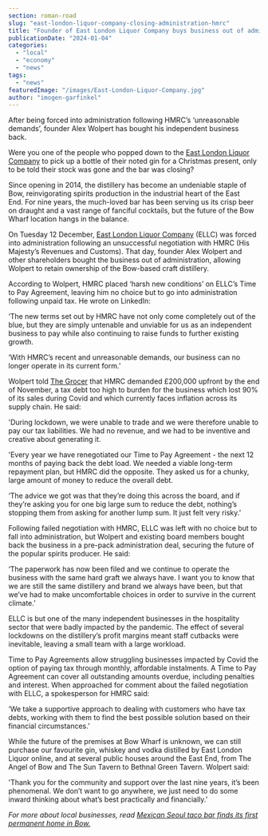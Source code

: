 ```yaml
---
section: roman-road
slug: "east-london-liquor-company-closing-administration-hmrc"
title: "Founder of East London Liquor Company buys business out of administration"
publicationDate: "2024-01-04"
categories: 
  - "local"
  - "economy"
  - "news"
tags: 
  - "news"
featuredImage: "/images/East-London-Liquor-Company.jpg"
author: "imogen-garfinkel"
---
```


After being forced into administration following HMRC’s ‘unreasonable demands’, founder Alex Wolpert has bought his independent business back. 

Were you one of the people who popped down to the [East London Liquor Company](https://romanroadlondon.com/?gd_place=east-london-liquor-company) to pick up a bottle of their noted gin for a Christmas present, only to be told their stock was gone and the bar was closing?

Since opening in 2014, the distillery has become an undeniable staple of Bow, reinvigorating spirits production in the industrial heart of the East End. For nine years, the much-loved bar has been serving us its crisp beer on draught and a vast range of fanciful cocktails, but the future of the Bow Wharf location hangs in the balance.

On Tuesday 12 December, [East London Liquor Company](https://romanroadlondon.com/east-london-liquor-company-whisky-drink-review/) (ELLC) was forced into administration following an unsuccessful negotiation with HMRC (His Majesty’s Revenues and Customs). That day, founder Alex Wolpert and other shareholders bought the business out of administration, allowing Wolpert to retain ownership of the Bow-based craft distillery.

According to Wolpert, HMRC placed ‘harsh new conditions’ on ELLC’s Time to Pay Agreement, leaving him no choice but to go into administration following unpaid tax. He wrote on LinkedIn:

‘The new terms set out by HMRC have not only come completely out of the blue, but they are simply untenable and unviable for us as an independent business to pay while also continuing to raise funds to further existing growth.

‘With HMRC’s recent and unreasonable demands, our business can no longer operate in its current form.’

Wolpert told [The Grocer](https://www.thegrocer.co.uk/finance/east-london-liquor-co-sold-in-pre-pack-administration-deal/686355.article) that HMRC demanded £200,000 upfront by the end of November, a tax debt too high to burden for the business which lost 90% of its sales during Covid and which currently faces inflation across its supply chain. He said:

'During lockdown, we were unable to trade and we were therefore unable to pay our tax liabilities. We had no revenue, and we had to be inventive and creative about generating it. 

'Every year we have renegotiated our Time to Pay Agreement - the next 12 months of paying back the debt load. We needed a viable long-term repayment plan, but HMRC did the opposite. They asked us for a chunky, large amount of money to reduce the overall debt.

‘The advice we got was that they’re doing this across the board, and if they’re asking you for one big large sum to reduce the debt, nothing’s stopping them from asking for another lump sum. It just felt very risky.’

Following failed negotiation with HMRC, ELLC was left with no choice but to fall into administration, but Wolpert and existing board members bought back the business in a pre-pack administration deal, securing the future of the popular spirits producer. He said:

‘The paperwork has now been filed and we continue to operate the business with the same hard graft we always have. I want you to know that we are still the same distillery and brand we always have been, but that we’ve had to make uncomfortable choices in order to survive in the current climate.’ 

ELLC is but one of the many independent businesses in the hospitality sector that were badly impacted by the pandemic. The effect of several lockdowns on the distillery’s profit margins meant staff cutbacks were inevitable, leaving a small team with a large workload. 

Time to Pay Agreements allow struggling businesses impacted by Covid the option of paying tax through monthly, affordable instalments. A Time to Pay Agreement can cover all outstanding amounts overdue, including penalties and interest. When approached for comment about the failed negotiation with ELLC, a spokesperson for HMRC said:

‘We take a supportive approach to dealing with customers who have tax debts, working with them to find the best possible solution based on their financial circumstances.’

While the future of the premises at Bow Wharf is unknown, we can still purchase our favourite gin, whiskey and vodka distilled by East London Liquor online, and at several public houses around the East End, from The Angel of Bow and The Sun Tavern to Bethnal Green Tavern. Wolpert said:

'Thank you for the community and support over the last nine years, it’s been phenomenal. We don’t want to go anywhere, we just need to do some inward thinking about what’s best practically and financially.’

_For more about local businesses, read_ [_Mexican Seoul taco bar finds its first permanent home in Bow._](https://romanroadlondon.com/mexican-seoul-korean-fusion-taco-bar-opens-bow-wharf/)


